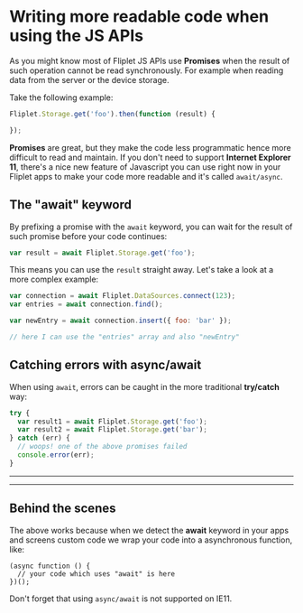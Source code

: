 # Writing more readable code when using the JS APIs

As you might know most of Fliplet JS APIs use **Promises** when the result of such operation cannot be read synchronously. For example when reading data from the server or the device storage.

Take the following example:

```js
Fliplet.Storage.get('foo').then(function (result) {

});
```

**Promises** are great, but they make the code less programmatic hence more difficult to read and maintain. If you don't need to support **Internet Explorer 11**, there's a nice new feature of Javascript you can use right now in your Fliplet apps to make your code more readable and it's called `await/async`.

## The "await" keyword

By prefixing a promise with the `await` keyword, you can wait for the result of such promise before your code continues:

```js
var result = await Fliplet.Storage.get('foo');
```

This means you can use the `result` straight away. Let's take a look at a more complex example:

```js
var connection = await Fliplet.DataSources.connect(123);
var entries = await connection.find();

var newEntry = await connection.insert({ foo: 'bar' });

// here I can use the "entries" array and also "newEntry"
```

## Catching errors with async/await

When using `await`, errors can be caught in the more traditional **try/catch** way:

```js
try {
  var result1 = await Fliplet.Storage.get('foo');
  var result2 = await Fliplet.Storage.get('bar');
} catch (err) {
  // woops! one of the above promises failed
  console.error(err);
}
```

---

---

## Behind the scenes

The above works because when we detect the **await** keyword in your apps and screens custom code we wrap your code into a asynchronous function, like:

```
(async function () {
  // your code which uses "await" is here
})();
```

Don't forget that using `async/await` is not supported on IE11.